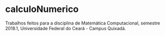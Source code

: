 # calculoNumerico
Trabalhos feitos para a disciplina de Matemática Computacional, semestre 2018.1, Universidade Federal do Ceará - Campus Quixadá.
